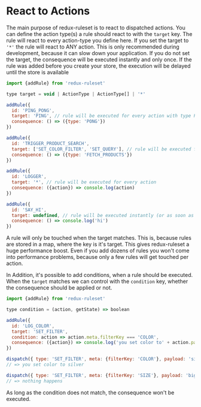 # React to Actions

The main purpose of redux-ruleset is to react to dispatched actions. You can define the action type(s) a rule should react to with the `target` key. The rule will react to every action-type you define here. If you set the target to `'*'` the rule will react to ANY action. This is only recommended during development, because it can slow down your application. If you do not set the target, the consequence will be executed instantly and only once. If the rule was added before you create your store, the execution will be delayed until the store is available

```javascript
import {addRule} from 'redux-ruleset'

type target = void | ActionType | ActionType[] | '*'

addRule({
  id: 'PING_PONG',
  target: 'PING', // rule will be executed for every action with type PING
  consequence: () => ({type: 'PONG'})
})

addRule({
  id: 'TRIGGER_PRODUCT_SEARCH',
  target: ['SET_COLOR_FILTER', 'SET_QUERY'], // rule will be executed for both actions
  consequence: () => ({type: 'FETCH_PRODUCTS'})
})

addRule({
  id: 'LOGGER',
  target: '*', // rule will be executed for every action
  consequence: ({action}) => console.log(action)
})

addRule({
  id: 'SAY_HI',
  target: undefined, // rule will be executed instantly (or as soon as a store is available) and only once
  consequence: () => console.log('hi')
})
```

A rule will only be touched when the target matches. This is, because rules are stored in a map, where the key is it's target. This gives redux-ruleset a huge performance boost. Even if you add dozens of rules you won't come into performance problems, because only a few rules will get touched per action. 

In Addition, it's possible to add conditions, when a rule should be executed. When the `target` matches we can control with the `condition` key, whether the consequence should be applied or not.

```javascript
import {addRule} from 'redux-ruleset'

type condition = (action, getState) => boolean

addRule({
  id: 'LOG_COLOR',
  target: 'SET_FILTER',
  condition: action => action.meta.filterKey === 'COLOR',
  consequence: ({action}) => console.log('you set color to' + action.payload)
})

dispatch({ type: 'SET_FILTER', meta: {filterKey: 'COLOR'}, payload: 'silver' })
// => you set color to silver

dispatch({ type: 'SET_FILTER', meta: {filterKey: 'SIZE'}, payload: 'big' })
// => nothing happens
```

As long as the condition does not match, the consequence won't be executed. 